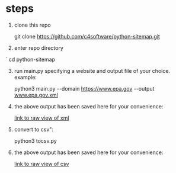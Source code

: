 # steps

1) clone this repo

	git clone https://github.com/c4software/python-sitemap.git

2) enter repo directory

`	cd  python-sitemap

3) run main.py specifying a website and output file of your choice. example:

	python3 main.py --domain https://www.epa.gov --output www.epa.gov.xml

4) the above output has been saved here for your convenience:

	[link to raw view of xml](https://raw.githubusercontent.com/openciti/epa/master/www.epa.gov.xml)

4) convert to csv":

	python3 tocsv.py

5) the above output has been saved here for your convenience:

 	[link to raw view of csv](https://raw.githubusercontent.com/openciti/epa/master/www.epa.gov.csv)
